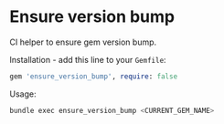 # Ensure version bump

CI helper to ensure gem version bump.

Installation - add this line to your `Gemfile`:

```ruby
gem 'ensure_version_bump', require: false
```

Usage:

```bash
bundle exec ensure_version_bump <CURRENT_GEM_NAME>
```
